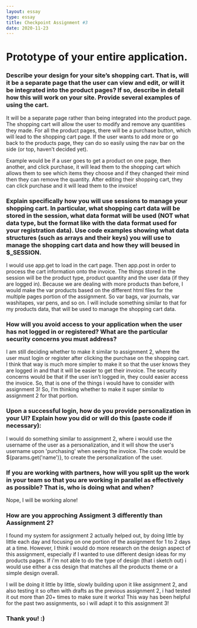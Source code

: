 ```yaml
---
layout: essay
type: essay
title: Checkpoint Assignment #3
date: 2020-11-23
---
```

<h1>Prototype of your entire application.</h1>
<h3>Describe your design for your site’s shopping cart. That is, will it be a separate page that the user can view and edit, or will it be integrated into the product pages? If so, describe in detail how this will work on your site. Provide several examples of using the cart.</h3>
<p>It will be a separate page rather than being integrated into the product page. The shopping cart will allow the user to modify and remove any quantities they made. For all the product pages, there will be a purchase button, which will lead to the shopping cart page. If the user wants to add more or go back to the products page, they can do so easily using the nav bar on the side (or top, haven’t decided yet).</p>
<p>Example would be if a user goes to get a product on one page, then another, and click purchase, it will lead them to the shopping cart which allows them to see which items they choose and if they changed their mind then they can remove the quantity. After editing their shopping cart, they can click purchase and it will lead them to the invoice!<p>

<h3>Explain specifically how you will use sessions to manage your shopping cart. In particular, what shopping cart data will be stored in the session, what data format will be used (NOT what data type, but the format like with the data format used for your registration data). Use code examples showing what data structures (such as arrays and their keys) you will use to manage the shopping cart data and how they will beused in $_SESSION.</h3>
<p>I would use app.get to load in the cart page. Then app.post in order to process the cart information onto the invoice.
The things stored in the session will be the product type, product quantity and the user data (if they are logged in).
Because we are dealing with more products than before, I would make the var products based on the different html files for the multiple pages portion of the assignment. So var bags, var journals, var washitapes, var pens, and so on. I will include something similar to that for my products data, that will be used to manage the shopping cart data.</p>

<h3>How will you avoid access to your application when the user has not logged in or registered? What are the particular security concerns you must address?</h3>
<p>I am still deciding whether to make it similar to assignment 2, where the user must login or register after clicking the purchase on the shopping cart. I think that way is much more simpler to make it so that the user knows they are logged in and that it will be easier to get their invoice. The security concerns would be that if the user isn’t logged in, they could easier access the invoice. So, that is one of the things i would have to consider with assignment 3! So, I’m thinking whether to make it super similar to assignment 2 for that portion. </p>

<h3>Upon a successful login, how do you provide personalization in your UI? Explain how you did or will do this (paste code if necessary):</h3>
<p>I would do something similar to assignment 2, where i would use the username of the user as a personalization, and it will show the user's username upon 'purchasing' when seeing the invoice. The code would be ${params.get('name')}, to create the personalization of the user.</p>

<h3>If you are working with partners, how will you split up the work in your team so that you are working in parallel as effectively as possible? That is, who is doing what and when?</h3>
<p>Nope, I will be working alone!<p>

<h3>How are you approching Assigment 3 differently than Aassignment 2?</h3>
<p>I found my system for assignment 2 actually helped out, by doing little by little each day and focusing on one portion of the assignment for 1 to 2 days at a time. However, I think i would do more research on the design aspect of this assignment, especially if I wanted to use different design ideas for my products pages. If i'm not able to do the type of design (that i sketch out) i would use either a css design that matches all the products theme or a simple design overall.</p>
<p>I will be doing it little by little, slowly building upon it like assignment 2, and also testing it so often with drafts as the previous assignment 2, i had tested it out more than 20+ times to make sure it works! This way has been helpful for the past two assignments, so i will adapt it to this assignment 3!<p>

<h3>Thank you! :) </h3>
